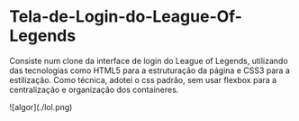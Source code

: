 # Tela-de-Login-do-League-Of-Legends
<p>Consiste num clone da interface de login do League of Legends, utilizando das tecnologias como HTML5 para a estruturação da página e CSS3 para a estilização.
Como técnica, adotei o css padrão, sem usar flexbox para a centralização e organização dos containeres.
</p>
![algor](./lol.png)


